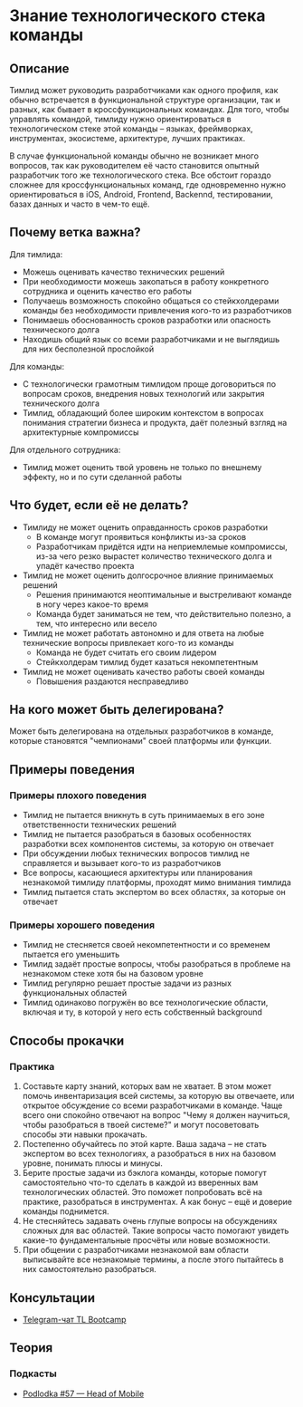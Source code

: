 # Знание технологического стека команды
## Описание
Тимлид может руководить разработчиками как одного профиля, как обычно встречается в функциональной структуре организации, так и разных, как бывает в кроссфункциональных командах. Для того, чтобы управлять командой, тимлиду нужно ориентироваться в технологическом стеке этой команды – языках, фреймворках, инструментах, экосистеме, архитектуре, лучших практиках.

В случае функциональной команды обычно не возникает много вопросов, так как руководителем её часто становится опытный разработчик того же технологического стека. Все обстоит гораздо сложнее для кроссфункциональных команд, где одновременно нужно ориентироваться в iOS, Android, Frontend, Backennd, тестировании, базах данных и часто в чем-то ещё.

## Почему ветка важна?
Для тимлида:
- Можешь оценивать качество технических решений
- При необходимости можешь закопаться в работу конкретного сотрудника и оценить качество его работы
- Получаешь возможность спокойно общаться со стейкхолдерами команды без необходимости привлечения кого-то из разработчиков
- Понимаешь обоснованность сроков разработки или опасность технического долга
- Находишь общий язык со всеми разработчиками и не выглядишь для них бесполезной прослойкой

Для команды:
- С технологически грамотным тимлидом проще договориться по вопросам сроков, внедрения новых технологий или закрытия технического долга
- Тимлид, обладающий более широким контекстом в вопросах понимания стратегии бизнеса и продукта, даёт полезный взгляд на архитектурные компромиссы

Для отдельного сотрудника:
- Тимлид может оценить твой уровень не только по внешнему эффекту, но и по сути сделанной работы

## Что будет, если её не делать?
- Тимлиду не может оценить оправданность сроков разработки
  - В команде могут проявиться конфликты из-за сроков
  - Разработчикам придётся идти на неприемлемые компромиссы, из-за чего резко вырастет количество технического долга и упадёт качество проекта
- Тимлид не может оценить долгосрочное влияние принимаемых решений
  - Решения принимаются неоптимальные и выстреливают команде в ногу через какое-то время
  - Команда будет заниматься не тем, что действительно полезно, а тем, что интересно или весело
- Тимлид не может работать автономно и для ответа на любые технические вопросы привлекает кого-то из команды
  - Команда не будет считать его своим лидером
  - Стейкхолдерам тимлид будет казаться некомпетентным
- Тимлид не может оценивать качество работы своей команды
  - Повышения раздаются несправедливо

## На кого может быть делегирована?
Может быть делегирована на отдельных разработчиков в команде, которые становятся "чемпионами" своей платформы или функции.

## Примеры поведения
### Примеры плохого поведения
- Тимлид не пытается вникнуть в суть принимаемых в его зоне ответственности технических решений
- Тимлид не пытается разобраться в базовых особенностях разработки всех компонентов системы, за которую он отвечает
- При обсуждении любых технических вопросов тимлид не справляется и вызывает кого-то из разработчиков
- Все вопросы, касающиеся архитектуры или планирования незнакомой тимлиду платформы, проходят мимо внимания тимлида
- Тимлид пытается стать экспертом во всех областях, за которые он отвечает

### Примеры хорошего поведения
- Тимлид не стесняется своей некомпетентности и со временем пытается его уменьшить
- Тимлид задаёт простые вопросы, чтобы разобраться в проблеме на незнакомом стеке хотя бы на базовом уровне
- Тимлид регулярно решает простые задачи из разных функциональных областей
- Тимлид одинаково погружён во все технологические области, включая и ту, в которой у него есть собственный background

## Способы прокачки
### Практика
1. Составьте карту знаний, которых вам не хватает. В этом может помочь инвентаризация всей системы, за которую вы отвечаете, или открытое обсуждение со всеми разработчиками в команде. Чаще всего они спокойно отвечают на вопрос "Чему я должен научиться, чтобы разобраться в твоей системе?" и могут посоветовать способы эти навыки прокачать.
2. Постепенно обучайтесь по этой карте. Ваша задача – не стать экспертом во всех технологиях, а разобраться в них на базовом уровне, понимать плюсы и минусы.
3. Берите простые задачи из бэклога команды, которые помогут самостоятельно что-то сделать в каждой из вверенных вам технологических областей. Это поможет попробовать всё на практике, разобраться в инструментах. А как бонус – ещё и доверие команды поднимется.
4. Не стесняйтесь задавать очень глупые вопросы на обсуждениях сложных для вас областей. Такие вопросы часто помогают увидеть какие-то фундаментальные просчёты или новые возможности.
5. При общении с разработчиками незнакомой вам области выписывайте все незнакомые термины, а после этого пытайтесь в них самостоятельно разобраться.

## Консультации
- [Telegram-чат TL Bootcamp](https://tlinks.run/tlbootcamp)

## Теория
### Подкасты
- [Podlodka #57 — Head of Mobile](https://podlodka.io/57)
